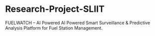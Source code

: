 # Research-Project-SLIIT
FUELWATCH – AI Powered AI Powered Smart Surveillance &amp;  Predictive Analysis Platform for Fuel Station Management.
